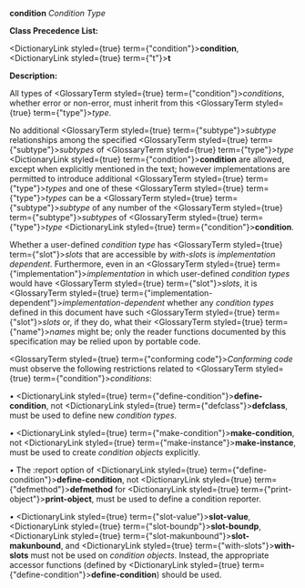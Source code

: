 **condition** *Condition Type* 



**Class Precedence List:** 



<DictionaryLink styled={true} term={"condition"}><b>condition</b></DictionaryLink>, <DictionaryLink styled={true} term={"t"}><b>t</b></DictionaryLink> 



**Description:** 



All types of <GlossaryTerm styled={true} term={"condition"}><i>conditions</i></GlossaryTerm>, whether error or non-error, must inherit from this <GlossaryTerm styled={true} term={"type"}><i>type</i></GlossaryTerm>. 



No additional <GlossaryTerm styled={true} term={"subtype"}><i>subtype</i></GlossaryTerm> relationships among the specified <GlossaryTerm styled={true} term={"subtype"}><i>subtypes</i></GlossaryTerm> of <GlossaryTerm styled={true} term={"type"}><i>type</i></GlossaryTerm> <DictionaryLink styled={true} term={"condition"}><b>condition</b></DictionaryLink> are allowed, except when explicitly mentioned in the text; however implementations are permitted to introduce additional <GlossaryTerm styled={true} term={"type"}><i>types</i></GlossaryTerm> and one of these <GlossaryTerm styled={true} term={"type"}><i>types</i></GlossaryTerm> can be a <GlossaryTerm styled={true} term={"subtype"}><i>subtype</i></GlossaryTerm> of any number of the <GlossaryTerm styled={true} term={"subtype"}><i>subtypes</i></GlossaryTerm> of <GlossaryTerm styled={true} term={"type"}><i>type</i></GlossaryTerm> <DictionaryLink styled={true} term={"condition"}><b>condition</b></DictionaryLink>. 



Whether a user-defined *condition type* has <GlossaryTerm styled={true} term={"slot"}><i>slots</i></GlossaryTerm> that are accessible by *with-slots* is *implementation dependent*. Furthermore, even in an <GlossaryTerm styled={true} term={"implementation"}><i>implementation</i></GlossaryTerm> in which user-defined *condition types* would have <GlossaryTerm styled={true} term={"slot"}><i>slots</i></GlossaryTerm>, it is <GlossaryTerm styled={true} term={"implementation-dependent"}><i>implementation-dependent</i></GlossaryTerm> whether any *condition types* defined in this document have such <GlossaryTerm styled={true} term={"slot"}><i>slots</i></GlossaryTerm> or, if they do, what their <GlossaryTerm styled={true} term={"name"}><i>names</i></GlossaryTerm> might be; only the reader functions documented by this specification may be relied upon by portable code. 



<GlossaryTerm styled={true} term={"conforming code"}><i>Conforming code</i></GlossaryTerm> must observe the following restrictions related to <GlossaryTerm styled={true} term={"condition"}><i>conditions</i></GlossaryTerm>: 



*•* <DictionaryLink styled={true} term={"define-condition"}><b>define-condition</b></DictionaryLink>, not <DictionaryLink styled={true} term={"defclass"}><b>defclass</b></DictionaryLink>, must be used to define new *condition types*. 



*•* <DictionaryLink styled={true} term={"make-condition"}><b>make-condition</b></DictionaryLink>, not <DictionaryLink styled={true} term={"make-instance"}><b>make-instance</b></DictionaryLink>, must be used to create *condition objects* explicitly. 



*•* The :report option of <DictionaryLink styled={true} term={"define-condition"}><b>define-condition</b></DictionaryLink>, not <DictionaryLink styled={true} term={"defmethod"}><b>defmethod</b></DictionaryLink> for <DictionaryLink styled={true} term={"print-object"}><b>print-object</b></DictionaryLink>, must be used to define a condition reporter. 



*•* <DictionaryLink styled={true} term={"slot-value"}><b>slot-value</b></DictionaryLink>, <DictionaryLink styled={true} term={"slot-boundp"}><b>slot-boundp</b></DictionaryLink>, <DictionaryLink styled={true} term={"slot-makunbound"}><b>slot-makunbound</b></DictionaryLink>, and <DictionaryLink styled={true} term={"with-slots"}><b>with-slots</b></DictionaryLink> must not be used on *condition objects*. Instead, the appropriate accessor functions (defined by <DictionaryLink styled={true} term={"define-condition"}><b>define-condition</b></DictionaryLink>) should be used. 



